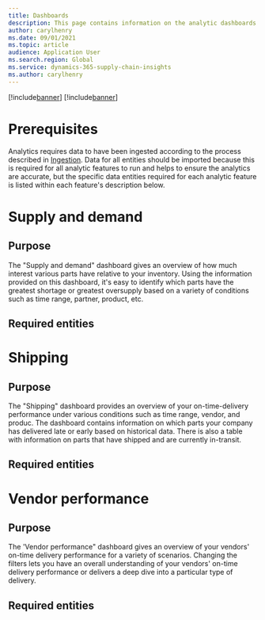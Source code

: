 ```yaml
---
title: Dashboards
description: This page contains information on the analytic dashboards in Supply Chain Insights
author: carylhenry
ms.date: 09/01/2021
ms.topic: article
audience: Application User
ms.search.region: Global
ms.service: dynamics-365-supply-chain-insights
ms.author: carylhenry
---
```


[!include[banner](includes/banner.md)]
[!include[banner](includes/preview-banner.md)]

# Prerequisites
Analytics requires data to have been ingested according to the process described in [Ingestion](/articles/ingestion.md).
Data for all entities should be imported because this is required for all analytic features to run and helps to ensure the analytics are accurate, but the specific data entities required for each analytic feature is listed within each feature's description below.


# Supply and demand
## Purpose
The "Supply and demand" dashboard gives an overview of how much interest various parts have relative to your inventory. 
Using the information provided on this dashboard, it's easy to identify which parts have the greatest shortage or greatest oversupply based on a variety of conditions such as time range, partner, product, etc.

## Required entities


# Shipping
## Purpose
The "Shipping" dashboard provides an overview of your on-time-delivery performance under various conditions such as time range, vendor, and produc. 
The dashboard contains information on which parts your company has delivered late or early based on historical data. 
There is also a table with information on parts that have shipped and are currently in-transit.

## Required entities

# Vendor performance
## Purpose
The 'Vendor performance" dashboard gives an overview of your vendors' on-time delivery performance for a variety of scenarios. 
Changing the filters lets you have an overall understanding of your vendors' on-time delivery performance or delivers a deep dive into a particular type of delivery.

## Required entities

